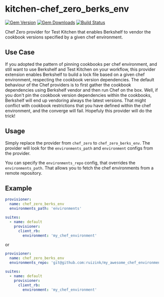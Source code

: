 # kitchen-chef_zero_berks_env

[![Gem Version](https://badge.fury.io/rb/kitchen-chef_zero_berks_env.svg)](http://badge.fury.io/rb/kitchen-chef_zero_berks_env)
[![Gem Downloads](http://ruby-gem-downloads-badge.herokuapp.com/kitchen-chef_zero_berks_env?type=total&color=brightgreen)](https://rubygems.org/gems/kitchen-chef_zero_berks_env)
[![Build Status](https://travis-ci.org/ruizink/kitchen-chef_zero_berks_env.svg?branch=master)](https://travis-ci.org/ruizink/kitchen-chef_zero_berks_env)

Chef Zero provider for Test Kitchen that enables Berkshelf to vendor the cookbook versions specified by a given chef environment.

## Use Case

If you adopted the pattern of pinning cookbooks per chef environment, and still want to use Berkshelf and Test Kitchen on your workflow,
this provider extension enables Berkshelf to build a lock file based on a given chef environment, respecting the cookbook version dependencies.
The default behaviour of the Chef providers is to first gather the cookbook dependencies using Berkshelf vendor and then run Chef on the box.
Well, if you don't pin the cookbook version dependencies within the cookbooks, Berkshelf will end up vendoring always the latest versions.
That might conflict with cookbook restrictions that you have defined within the chef environment, and the converge will fail.
Hopefuly this provider will do the trick!

## Usage

Simply replace the provider from `chef_zero` to `chef_zero_berks_env`.
The provider will look for the `environments_path` and `environment` configs from the provider.

You can specify the `environments_repo` config, that overrides the `environments_path`. That allows you to fetch the chef environments
from a remote repository.

## Example

```yaml
provisioner:
  name: chef_zero_berks_env
  environments_path: 'environments'

suites:
  - name: default
    provisioner:
      client_rb:
        environment: 'my_chef_environment'
```
or

```yaml
provisioner:
  name: chef_zero_berks_env
  environments_repo: 'git@github.com:ruizink/my_awesome_chef_environments.git'

suites:
  - name: default
    provisioner:
      client_rb:
        environment: 'my_chef_environment'
```
